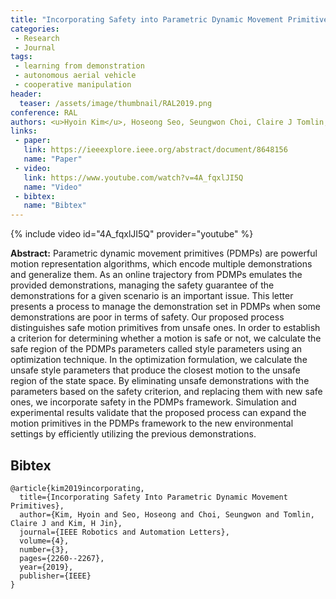 ```yaml
---
title: "Incorporating Safety into Parametric Dynamic Movement Primitives"
categories:
 - Research
 - Journal
tags:
 - learning from demonstration
 - autonomous aerial vehicle
 - cooperative manipulation
header:
  teaser: /assets/image/thumbnail/RAL2019.png
conference: RAL
authors: <u>Hyoin Kim</u>, Hoseong Seo, Seungwon Choi, Claire J Tomlin, H Jin Kim
links: 
 - paper: 
   link: https://ieeexplore.ieee.org/abstract/document/8648156
   name: "Paper"
 - video:
   link: https://www.youtube.com/watch?v=4A_fqxlJI5Q
   name: "Video"
 - bibtex: 
   name: "Bibtex"
---
```


{% include video id="4A_fqxlJI5Q" provider="youtube" %}

**Abstract:** Parametric dynamic movement primitives (PDMPs) are powerful motion representation algorithms, which encode multiple demonstrations and generalize them. As an online trajectory from PDMPs emulates the provided demonstrations, managing the safety guarantee of the demonstrations for a given scenario is an important issue. This letter presents a process to manage the demonstration set in PDMPs when some demonstrations are poor in terms of safety. Our proposed process distinguishes safe motion primitives from unsafe ones. In order to establish a criterion for determining whether a motion is safe or not, we calculate the safe region of the PDMPs parameters called style parameters using an optimization technique. In the optimization formulation, we calculate the unsafe style parameters that produce the closest motion to the unsafe region of the state space. By eliminating unsafe demonstrations with the parameters based on the safety criterion, and replacing them with new safe ones, we incorporate safety in the PDMPs framework. Simulation and experimental results validate that the proposed process can expand the motion primitives in the PDMPs framework to the new environmental settings by efficiently utilizing the previous demonstrations.

## Bibtex <a id="bibtex"></a>
```
@article{kim2019incorporating,
  title={Incorporating Safety Into Parametric Dynamic Movement Primitives},
  author={Kim, Hyoin and Seo, Hoseong and Choi, Seungwon and Tomlin, Claire J and Kim, H Jin},
  journal={IEEE Robotics and Automation Letters},
  volume={4},
  number={3},
  pages={2260--2267},
  year={2019},
  publisher={IEEE}
}
```
